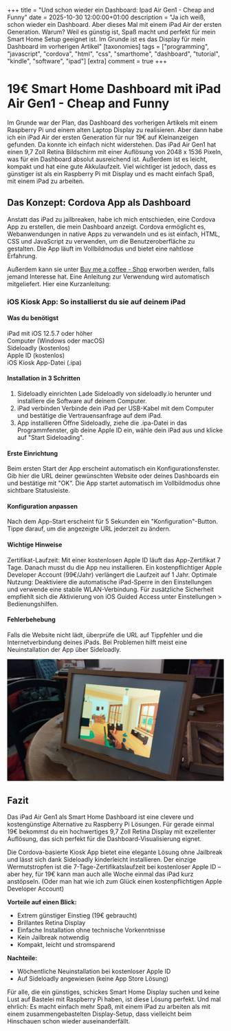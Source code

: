 +++
title = "Und schon wieder ein Dashboard: Ipad Air Gen1 - Cheap and Funny"
date = 2025-10-30 12:00:00+01:00
description = "Ja ich weiß, schon wieder ein Dashboard. Aber dieses Mal mit einem iPad Air der ersten Generation. Warum? Weil es günstig ist, Spaß macht und perfekt für mein Smart Home Setup geeignet ist. Im Grunde ist es das Display für mein Dashboard im vorherigen Artikel"
[taxonomies]
tags = ["programming", "javascript", "cordova", "html", "css", "smarthome", "dashboard", "tutorial", "kindle", "software", "ipad"] 
[extra]
comment =  true
+++

# 19€ Smart Home Dashboard mit iPad Air Gen1 - Cheap and Funny
Im Grunde war der Plan, das Dashboard des vorherigen Artikels mit einem Raspberry Pi und einem alten Laptop Display zu realisieren. Aber dann habe ich ein iPad Air der ersten Generation für nur 19€ auf Kleinanzeigen gefunden. Da konnte ich einfach nicht widerstehen. Das iPad Air Gen1 hat einen 9,7 Zoll Retina Bildschirm mit einer Auflösung von 2048 x 1536 Pixeln, was für ein Dashboard absolut ausreichend ist. Außerdem ist es leicht, kompakt und hat eine gute Akkulaufzeit. Viel wichtiger ist jedoch, dass es günstiger ist als ein Raspberry Pi mit Display und es macht einfach Spaß, mit einem iPad zu arbeiten.

## Das Konzept: Cordova App als Dashboard
Anstatt das iPad zu jailbreaken, habe ich mich entschieden, eine Cordova App zu erstellen, die mein Dashboard anzeigt. Cordova ermöglicht es, Webanwendungen in native Apps zu verwandeln und es ist einfach, HTML, CSS und JavaScript zu verwenden, um die Benutzeroberfläche zu gestalten. Die App läuft im Vollbildmodus und bietet eine nahtlose Erfahrung.

Außerdem kann sie unter [Buy me a coffee - Shop](https://buymeacoffee.com/simeonlukas/e/456968) erworben werden, falls jemand Interesse hat. Eine Anleitung zur Verwendung wird automatisch mitgeliefert. Hier eine Kurzanleitung:

### iOS Kiosk App: So installierst du sie auf deinem iPad
#### Was du benötigst

iPad mit iOS 12.5.7 oder höher  
Computer (Windows oder macOS)  
Sideloadly (kostenlos)  
Apple ID (kostenlos)  
iOS Kiosk App-Datei (.ipa)  

#### Installation in 3 Schritten
1. Sideloadly einrichten
Lade Sideloadly von sideloadly.io herunter und installiere die Software auf deinem Computer.
2. iPad verbinden
Verbinde dein iPad per USB-Kabel mit dem Computer und bestätige die Vertrauensanfrage auf dem iPad.
3. App installieren
Öffne Sideloadly, ziehe die .ipa-Datei in das Programmfenster, gib deine Apple ID ein, wähle dein iPad aus und klicke auf "Start Sideloading".
#### Erste Einrichtung
Beim ersten Start der App erscheint automatisch ein Konfigurationsfenster. Gib hier die URL deiner gewünschten Website oder deines Dashboards ein und bestätige mit "OK". Die App startet automatisch im Vollbildmodus ohne sichtbare Statusleiste.
#### Konfiguration anpassen
Nach dem App-Start erscheint für 5 Sekunden ein "Konfiguration"-Button. Tippe darauf, um die angezeigte URL jederzeit zu ändern.
#### Wichtige Hinweise
Zertifikat-Laufzeit: Mit einer kostenlosen Apple ID läuft das App-Zertifikat 7 Tage. Danach musst du die App neu installieren. Ein kostenpflichtiger Apple Developer Account (99€/Jahr) verlängert die Laufzeit auf 1 Jahr.
Optimale Nutzung: Deaktiviere die automatische iPad-Sperre in den Einstellungen und verwende eine stabile WLAN-Verbindung. Für zusätzliche Sicherheit empfiehlt sich die Aktivierung von iOS Guided Access unter Einstellungen > Bedienungshilfen.
#### Fehlerbehebung
Falls die Website nicht lädt, überprüfe die URL auf Tippfehler und die Internetverbindung deines iPads. Bei Problemen hilft meist eine Neuinstallation der App über Sideloadly.


![Dashboard](images/image001.jpeg)

## Fazit

Das iPad Air Gen1 als Smart Home Dashboard ist eine clevere und kostengünstige Alternative zu Raspberry Pi Lösungen. Für gerade einmal 19€ bekommst du ein hochwertiges 9,7 Zoll Retina Display mit exzellenter Auflösung, das sich perfekt für die Dashboard-Visualisierung eignet.

Die Cordova-basierte Kiosk App bietet eine elegante Lösung ohne Jailbreak und lässt sich dank Sideloadly kinderleicht installieren. Der einzige Wermutstropfen ist die 7-Tage-Zertifikatslaufzeit bei kostenloser Apple ID – aber hey, für 19€ kann man auch alle Woche einmal das iPad kurz anstöpseln. (Oder man hat wie ich zum Glück einen kostenpflichtigen Apple Developer Account)

**Vorteile auf einen Blick:**
- Extrem günstiger Einstieg (19€ gebraucht)
- Brillantes Retina Display
- Einfache Installation ohne technische Vorkenntnisse
- Kein Jailbreak notwendig
- Kompakt, leicht und stromsparend

**Nachteile:**
- Wöchentliche Neuinstallation bei kostenloser Apple ID
- Auf Sideloadly angewiesen (keine App Store Lösung)

Für alle, die ein günstiges, schickes Smart Home Display suchen und keine Lust auf Bastelei mit Raspberry Pi haben, ist diese Lösung perfekt. Und mal ehrlich: Es macht einfach mehr Spaß, mit einem iPad zu arbeiten als mit einem zusammengebastelten Display-Setup, dass vielleicht beim Hinschauen schon wieder auseinanderfällt.



